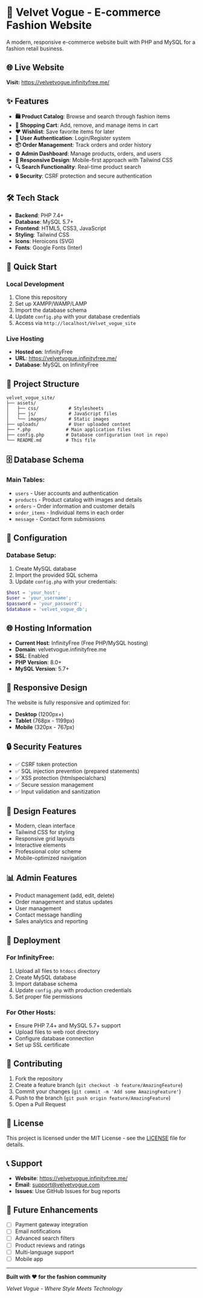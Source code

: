 # 🌟 Velvet Vogue - E-commerce Fashion Website

A modern, responsive e-commerce website built with PHP and MySQL for a fashion retail business.

## 🌐 **Live Website**
**Visit:** https://velvetvogue.infinityfree.me/

## ✨ **Features**

- **🛍️ Product Catalog**: Browse and search through fashion items
- **🛒 Shopping Cart**: Add, remove, and manage items in cart
- **❤️ Wishlist**: Save favorite items for later
- **👤 User Authentication**: Login/Register system
- **📦 Order Management**: Track orders and order history
- **⚙️ Admin Dashboard**: Manage products, orders, and users
- **📱 Responsive Design**: Mobile-first approach with Tailwind CSS
- **🔍 Search Functionality**: Real-time product search
- **🔒 Security**: CSRF protection and secure authentication

## 🛠️ **Tech Stack**

- **Backend**: PHP 7.4+
- **Database**: MySQL 5.7+
- **Frontend**: HTML5, CSS3, JavaScript
- **Styling**: Tailwind CSS
- **Icons**: Heroicons (SVG)
- **Fonts**: Google Fonts (Inter)

## 🚀 **Quick Start**

### **Local Development**
1. Clone this repository
2. Set up XAMPP/WAMP/LAMP
3. Import the database schema
4. Update `config.php` with your database credentials
5. Access via `http://localhost/Velvet_vogue_site`

### **Live Hosting**
- **Hosted on**: InfinityFree
- **URL**: https://velvetvogue.infinityfree.me/
- **Database**: MySQL on InfinityFree

## 📁 **Project Structure**

```
velvet_vogue_site/
├── assets/
│   ├── css/           # Stylesheets
│   ├── js/            # JavaScript files
│   └── images/        # Static images
├── uploads/           # User uploaded content
├── *.php             # Main application files
├── config.php        # Database configuration (not in repo)
└── README.md         # This file
```

## 🗄️ **Database Schema**

### **Main Tables:**
- `users` - User accounts and authentication
- `products` - Product catalog with images and details
- `orders` - Order information and customer details
- `order_items` - Individual items in each order
- `message` - Contact form submissions

## 🔧 **Configuration**

### **Database Setup:**
1. Create MySQL database
2. Import the provided SQL schema
3. Update `config.php` with your credentials:

```php
$host = 'your_host';
$user = 'your_username';
$password = 'your_password';
$database = 'velvet_vogue_db';
```

## 🌐 **Hosting Information**

- **Current Host**: InfinityFree (Free PHP/MySQL hosting)
- **Domain**: velvetvogue.infinityfree.me
- **SSL**: Enabled
- **PHP Version**: 8.0+
- **MySQL Version**: 5.7+

## 📱 **Responsive Design**

The website is fully responsive and optimized for:
- **Desktop** (1200px+)
- **Tablet** (768px - 1199px)
- **Mobile** (320px - 767px)

## 🔒 **Security Features**

- ✅ CSRF token protection
- ✅ SQL injection prevention (prepared statements)
- ✅ XSS protection (htmlspecialchars)
- ✅ Secure session management
- ✅ Input validation and sanitization

## 🎨 **Design Features**

- Modern, clean interface
- Tailwind CSS for styling
- Responsive grid layouts
- Interactive elements
- Professional color scheme
- Mobile-optimized navigation

## 📊 **Admin Features**

- Product management (add, edit, delete)
- Order management and status updates
- User management
- Contact message handling
- Sales analytics and reporting

## 🚀 **Deployment**

### **For InfinityFree:**
1. Upload all files to `htdocs` directory
2. Create MySQL database
3. Import database schema
4. Update `config.php` with production credentials
5. Set proper file permissions

### **For Other Hosts:**
- Ensure PHP 7.4+ and MySQL 5.7+ support
- Upload files to web root directory
- Configure database connection
- Set up SSL certificate

## 🤝 **Contributing**

1. Fork the repository
2. Create a feature branch (`git checkout -b feature/AmazingFeature`)
3. Commit your changes (`git commit -m 'Add some AmazingFeature'`)
4. Push to the branch (`git push origin feature/AmazingFeature`)
5. Open a Pull Request

## 📄 **License**

This project is licensed under the MIT License - see the [LICENSE](LICENSE) file for details.

## 📞 **Support**

- **Website**: https://velvetvogue.infinityfree.me/
- **Email**: support@velvetvogue.com
- **Issues**: Use GitHub Issues for bug reports

## 🎯 **Future Enhancements**

- [ ] Payment gateway integration
- [ ] Email notifications
- [ ] Advanced search filters
- [ ] Product reviews and ratings
- [ ] Multi-language support
- [ ] Mobile app

---

**Built with ❤️ for the fashion community**

*Velvet Vogue - Where Style Meets Technology*
